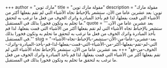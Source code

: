 +++
author = "مارك توين"
title = "مقولة مارك توين"
description = "مقولة مارك توين: بعد عشرين عاما من الآن، ستشعر بالإحباط تجاه الأشياء التي لم تقم بفعلها أكثر من الأشياء التي قمت بفعلها، لذا قم بأخذ المبادرة واترك الخوف من فعل ما ترغب به لتحقق ما تحلم به وتكون فخورا بذلك في المستقبل."
quote = '''بعد عشرين عاما من الآن، ستشعر بالإحباط تجاه الأشياء التي لم تقم بفعلها أكثر من الأشياء التي قمت بفعلها، لذا قم بأخذ المبادرة واترك الخوف من فعل ما ترغب به لتحقق ما تحلم به وتكون فخورا بذلك في المستقبل.''' 
slug = "بعد-عشرين-عاما-من-الآن-ستشعر-بالإحباط-تجاه-الأشياء-التي-لم-تقم-بفعلها-أكثر-من-الأشياء-التي-قمت-بفعلها-لذا-قم-بأخذ-المبادرة-واترك-الخوف-من-فع"
+++
بعد عشرين عاما من الآن، ستشعر بالإحباط تجاه الأشياء التي لم تقم بفعلها أكثر من الأشياء التي قمت بفعلها، لذا قم بأخذ المبادرة واترك الخوف من فعل ما ترغب به لتحقق ما تحلم به وتكون فخورا بذلك في المستقبل.
